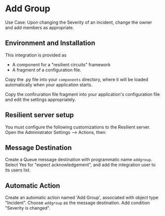Add Group
=========


Use Case:  Upon changing the Severity of an incident, change the owner
and add members as appropriate.


## Environment and Installation

This integration is provided as
* A component for a "resilient circuits" framework
* A fragment of a configuration file.

Copy the .py file into your `components` directory, where it will be
loaded automatically when your application starts.

Copy the confiruration file fragment into your application's configuration
file and edit the settings appropriately.


## Resilient server setup

You must configure the following customizations to the Resilient server.
Open the Administrator Settings --> Actions, then:


## Message Destination

Create a Queue message destination with programmatic name `addgroup`.
Select Yes for "expect acknowledgement", and add the integration user
to its users list.


## Automatic Action

Create an automatic action named 'Add Group', associated with object type
"Incident".  Choose `addgroup` as the message destination. Add condition
"Severity is changed".

